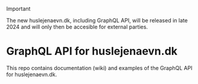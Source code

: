 > [!IMPORTANT]
> The new huslejenaevn.dk, including GraphQL API, will be released in late 2024 and will only then be accesible for external parties.

# GraphQL API for huslejenaevn.dk
This repo contains documentation (wiki) and examples of the GraphQL API for huslejenaevn.dk.
